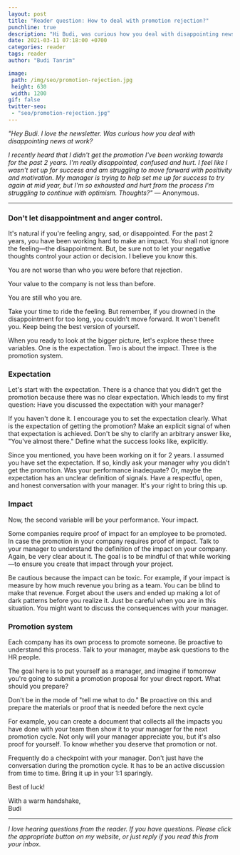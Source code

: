 ```yaml
---
layout: post
title: "Reader question: How to deal with promotion rejection?"
punchline: true
description: "Hi Budi, was curious how you deal with disappointing news at work?"
date: 2021-03-11 07:18:00 +0700
categories: reader
tags: reader
author: "Budi Tanrim"

image:
 path: /img/seo/promotion-rejection.jpg
 height: 630
 width: 1200
gif: false
twitter-seo: 
 - "seo/promotion-rejection.jpg"
---
```


*"Hey Budi. I love the newsletter. Was curious how you deal with disappointing news at work?*

*I recently heard that I didn't get the promotion I've been working towards for the past 2 years. I'm really disappointed, confused and hurt. I feel like I wasn't set up for success and am struggling to move forward with positivity and motivation. My manager is trying to help set me up for success to try again at mid year, but I'm so exhausted and hurt from the process I'm struggling to continue with optimism. Thoughts?"* — Anonymous.

---

### Don't let disappointment and anger control.
It's natural if you're feeling angry, sad, or disappointed. For the past 2 years, you have been working hard to make an impact. You shall not ignore the feeling—the disappointment. But, be sure not to let your negative thoughts control your action or decision. I believe you know this.

You are not worse than who you were before that rejection.

Your value to the company is not less than before.

You are still who you are.

Take your time to ride the feeling. But remember, if you drowned in the disappointment for too long, you couldn't move forward. It won't benefit you. Keep being the best version of yourself. 

When you ready to look at the bigger picture, let's explore these three variables. One is the expectation. Two is about the impact. Three is the promotion system.

### Expectation
Let's start with the expectation. There is a chance that you didn't get the promotion because there was no clear expectation. Which leads to my first question: Have you discussed the expectation with your manager?

If you haven't done it. I encourage you to set the expectation clearly. What is the expectation of getting the promotion? Make an explicit signal of when that expectation is achieved. Don't be shy to clarify an arbitrary answer like, "You've almost there." Define what the success looks like, explicitly.

Since you mentioned, you have been working on it for 2 years. I assumed you have set the expectation. If so, kindly ask your manager why you didn't get the promotion. Was your performance inadequate? Or, maybe the expectation has an unclear definition of signals. Have a respectful, open, and honest conversation with your manager. It's your right to bring this up.

### Impact
Now, the second variable will be your performance. Your impact. 

Some companies require proof of impact for an employee to be promoted. In case the promotion in your company requires proof of impact. Talk to your manager to understand the definition of the impact on your company. Again, be very clear about it. The goal is to be mindful of that while working—to ensure you create that impact through your project.

Be cautious because the impact can be toxic. For example, if your impact is measure by how much revenue you bring as a team. You can be blind to make that revenue. Forget about the users and ended up making a lot of dark patterns before you realize it. Just be careful when you are in this situation. You might want to discuss the consequences with your manager.

### Promotion system
Each company has its own process to promote someone. Be proactive to understand this process. Talk to your manager, maybe ask questions to the HR people. 

The goal here is to put yourself as a manager, and imagine if tomorrow you're going to submit a promotion proposal for your direct report. What should you prepare? 

Don't be in the mode of "tell me what to do." Be proactive on this and prepare the materials or proof that is needed before the next cycle

For example, you can create a document that collects all the impacts you have done with your team then show it to your manager for the next promotion cycle. Not only will your manager appreciate you, but it's also proof for yourself. To know whether you deserve that promotion or not.

Frequently do a checkpoint with your manager. Don't just have the conversation during the promotion cycle. It has to be an active discussion from time to time. Bring it up in your 1:1 sparingly.

Best of luck! 

With a warm handshake,<br/> Budi

---
*I love hearing questions from the reader. If you have questions. Please click the appropriate button on my website, or just reply if you read this from your inbox.*


